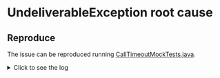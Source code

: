 # UndeliverableException root cause

## Reproduce
The issue can be reproduced running [CallTimeoutMockTests.java](CallTimeoutMockTests.java).
<details>
    <summary>Click to see the log</summary>
    
    io.reactivex.rxjava3.exceptions.UndeliverableException: The exception could not be delivered to the consumer because it has already canceled/disposed the flow or the exception has nowhere to go to begin with. Further reading: https://github.com/ReactiveX/RxJava/wiki/What's-different-in-2.0#error-handling | java.io.InterruptedIOException: timeout
        at io.reactivex.rxjava3.plugins.RxJavaPlugins.onError(RxJavaPlugins.java:372)
        at io.reactivex.rxjava3.internal.functions.Functions$ErrorConsumer.accept(Functions.java:711)
        at io.reactivex.rxjava3.internal.functions.Functions$ErrorConsumer.accept(Functions.java:708)
        at io.reactivex.rxjava3.internal.observers.BlockingMultiObserver.blockingConsume(BlockingMultiObserver.java:170)
        at io.reactivex.rxjava3.core.Single.blockingSubscribe(Single.java:3719)
        at io.reactivex.rxjava3.core.Single.blockingSubscribe(Single.java:3667)
        at com.azure.resourcemanager.repro.ioexception.test.undeliverable.CallTimeoutMockTests.test(CallTimeoutMockTests.java:138)
        at java.base/jdk.internal.reflect.NativeMethodAccessorImpl.invoke0(Native Method)
        at java.base/jdk.internal.reflect.NativeMethodAccessorImpl.invoke(NativeMethodAccessorImpl.java:77)
        at java.base/jdk.internal.reflect.DelegatingMethodAccessorImpl.invoke(DelegatingMethodAccessorImpl.java:43)
        at java.base/java.lang.reflect.Method.invoke(Method.java:568)
        at org.junit.platform.commons.util.ReflectionUtils.invokeMethod(ReflectionUtils.java:727)
        at org.junit.jupiter.engine.execution.MethodInvocation.proceed(MethodInvocation.java:60)
        at org.junit.jupiter.engine.execution.InvocationInterceptorChain$ValidatingInvocation.proceed(InvocationInterceptorChain.java:131)
        at org.junit.jupiter.engine.extension.TimeoutExtension.intercept(TimeoutExtension.java:156)
        at org.junit.jupiter.engine.extension.TimeoutExtension.interceptTestableMethod(TimeoutExtension.java:147)
        at org.junit.jupiter.engine.extension.TimeoutExtension.interceptTestMethod(TimeoutExtension.java:86)
        at org.junit.jupiter.engine.execution.InterceptingExecutableInvoker$ReflectiveInterceptorCall.lambda$ofVoidMethod$0(InterceptingExecutableInvoker.java:103)
        at org.junit.jupiter.engine.execution.InterceptingExecutableInvoker.lambda$invoke$0(InterceptingExecutableInvoker.java:93)
        at org.junit.jupiter.engine.execution.InvocationInterceptorChain$InterceptedInvocation.proceed(InvocationInterceptorChain.java:106)
        at org.junit.jupiter.engine.execution.InvocationInterceptorChain.proceed(InvocationInterceptorChain.java:64)
        at org.junit.jupiter.engine.execution.InvocationInterceptorChain.chainAndInvoke(InvocationInterceptorChain.java:45)
        at org.junit.jupiter.engine.execution.InvocationInterceptorChain.invoke(InvocationInterceptorChain.java:37)
        at org.junit.jupiter.engine.execution.InterceptingExecutableInvoker.invoke(InterceptingExecutableInvoker.java:92)
        at org.junit.jupiter.engine.execution.InterceptingExecutableInvoker.invoke(InterceptingExecutableInvoker.java:86)
        at org.junit.jupiter.engine.descriptor.TestMethodTestDescriptor.lambda$invokeTestMethod$7(TestMethodTestDescriptor.java:217)
        at org.junit.platform.engine.support.hierarchical.ThrowableCollector.execute(ThrowableCollector.java:73)
        at org.junit.jupiter.engine.descriptor.TestMethodTestDescriptor.invokeTestMethod(TestMethodTestDescriptor.java:213)
        at org.junit.jupiter.engine.descriptor.TestMethodTestDescriptor.execute(TestMethodTestDescriptor.java:138)
        at org.junit.jupiter.engine.descriptor.TestMethodTestDescriptor.execute(TestMethodTestDescriptor.java:68)
        at org.junit.platform.engine.support.hierarchical.NodeTestTask.lambda$executeRecursively$6(NodeTestTask.java:151)
        at org.junit.platform.engine.support.hierarchical.ThrowableCollector.execute(ThrowableCollector.java:73)
        at org.junit.platform.engine.support.hierarchical.NodeTestTask.lambda$executeRecursively$8(NodeTestTask.java:141)
        at org.junit.platform.engine.support.hierarchical.Node.around(Node.java:137)
        at org.junit.platform.engine.support.hierarchical.NodeTestTask.lambda$executeRecursively$9(NodeTestTask.java:139)
        at org.junit.platform.engine.support.hierarchical.ThrowableCollector.execute(ThrowableCollector.java:73)
        at org.junit.platform.engine.support.hierarchical.NodeTestTask.executeRecursively(NodeTestTask.java:138)
        at org.junit.platform.engine.support.hierarchical.NodeTestTask.execute(NodeTestTask.java:95)
        at java.base/java.util.ArrayList.forEach(ArrayList.java:1511)
        at org.junit.platform.engine.support.hierarchical.SameThreadHierarchicalTestExecutorService.invokeAll(SameThreadHierarchicalTestExecutorService.java:41)
        at org.junit.platform.engine.support.hierarchical.NodeTestTask.lambda$executeRecursively$6(NodeTestTask.java:155)
        at org.junit.platform.engine.support.hierarchical.ThrowableCollector.execute(ThrowableCollector.java:73)
        at org.junit.platform.engine.support.hierarchical.NodeTestTask.lambda$executeRecursively$8(NodeTestTask.java:141)
        at org.junit.platform.engine.support.hierarchical.Node.around(Node.java:137)
        at org.junit.platform.engine.support.hierarchical.NodeTestTask.lambda$executeRecursively$9(NodeTestTask.java:139)
        at org.junit.platform.engine.support.hierarchical.ThrowableCollector.execute(ThrowableCollector.java:73)
        at org.junit.platform.engine.support.hierarchical.NodeTestTask.executeRecursively(NodeTestTask.java:138)
        at org.junit.platform.engine.support.hierarchical.NodeTestTask.execute(NodeTestTask.java:95)
        at java.base/java.util.ArrayList.forEach(ArrayList.java:1511)
        at org.junit.platform.engine.support.hierarchical.SameThreadHierarchicalTestExecutorService.invokeAll(SameThreadHierarchicalTestExecutorService.java:41)
        at org.junit.platform.engine.support.hierarchical.NodeTestTask.lambda$executeRecursively$6(NodeTestTask.java:155)
        at org.junit.platform.engine.support.hierarchical.ThrowableCollector.execute(ThrowableCollector.java:73)
        at org.junit.platform.engine.support.hierarchical.NodeTestTask.lambda$executeRecursively$8(NodeTestTask.java:141)
        at org.junit.platform.engine.support.hierarchical.Node.around(Node.java:137)
        at org.junit.platform.engine.support.hierarchical.NodeTestTask.lambda$executeRecursively$9(NodeTestTask.java:139)
        at org.junit.platform.engine.support.hierarchical.ThrowableCollector.execute(ThrowableCollector.java:73)
        at org.junit.platform.engine.support.hierarchical.NodeTestTask.executeRecursively(NodeTestTask.java:138)
        at org.junit.platform.engine.support.hierarchical.NodeTestTask.execute(NodeTestTask.java:95)
        at org.junit.platform.engine.support.hierarchical.SameThreadHierarchicalTestExecutorService.submit(SameThreadHierarchicalTestExecutorService.java:35)
        at org.junit.platform.engine.support.hierarchical.HierarchicalTestExecutor.execute(HierarchicalTestExecutor.java:57)
        at org.junit.platform.engine.support.hierarchical.HierarchicalTestEngine.execute(HierarchicalTestEngine.java:54)
        at org.junit.platform.launcher.core.EngineExecutionOrchestrator.execute(EngineExecutionOrchestrator.java:147)
        at org.junit.platform.launcher.core.EngineExecutionOrchestrator.execute(EngineExecutionOrchestrator.java:127)
        at org.junit.platform.launcher.core.EngineExecutionOrchestrator.execute(EngineExecutionOrchestrator.java:90)
        at org.junit.platform.launcher.core.EngineExecutionOrchestrator.lambda$execute$0(EngineExecutionOrchestrator.java:55)
        at org.junit.platform.launcher.core.EngineExecutionOrchestrator.withInterceptedStreams(EngineExecutionOrchestrator.java:102)
        at org.junit.platform.launcher.core.EngineExecutionOrchestrator.execute(EngineExecutionOrchestrator.java:54)
        at org.junit.platform.launcher.core.DefaultLauncher.execute(DefaultLauncher.java:114)
        at org.junit.platform.launcher.core.DefaultLauncher.execute(DefaultLauncher.java:86)
        at org.junit.platform.launcher.core.DefaultLauncherSession$DelegatingLauncher.execute(DefaultLauncherSession.java:86)
        at org.junit.platform.launcher.core.SessionPerRequestLauncher.execute(SessionPerRequestLauncher.java:53)
        at com.intellij.junit5.JUnit5IdeaTestRunner.startRunnerWithArgs(JUnit5IdeaTestRunner.java:71)
        at com.intellij.rt.junit.IdeaTestRunner$Repeater.startRunnerWithArgs(IdeaTestRunner.java:33)
        at com.intellij.rt.junit.JUnitStarter.prepareStreamsAndStart(JUnitStarter.java:221)
        at com.intellij.rt.junit.JUnitStarter.main(JUnitStarter.java:54)
    Caused by: java.io.InterruptedIOException: timeout
        at okhttp3.internal.connection.RealCall.timeoutExit(RealCall.kt:398)
        at okhttp3.internal.connection.RealCall.callDone(RealCall.kt:360)
        at okhttp3.internal.connection.RealCall.noMoreExchanges$okhttp(RealCall.kt:325)
        at okhttp3.internal.connection.RealCall.getResponseWithInterceptorChain$okhttp(RealCall.kt:209)
        at okhttp3.internal.connection.RealCall$AsyncCall.run(RealCall.kt:517)
        at java.base/java.util.concurrent.ThreadPoolExecutor.runWorker(ThreadPoolExecutor.java:1136)
        at java.base/java.util.concurrent.ThreadPoolExecutor$Worker.run(ThreadPoolExecutor.java:635)
        at java.base/java.lang.Thread.run(Thread.java:833)
        Suppressed: java.io.InterruptedIOException: timeout
            ... 8 more
        Caused by: java.net.SocketException: Socket closed
            at java.base/sun.nio.ch.NioSocketImpl.endRead(NioSocketImpl.java:248)
            at java.base/sun.nio.ch.NioSocketImpl.implRead(NioSocketImpl.java:327)
            at java.base/sun.nio.ch.NioSocketImpl.read(NioSocketImpl.java:350)
            at java.base/sun.nio.ch.NioSocketImpl$1.read(NioSocketImpl.java:803)
            at java.base/java.net.Socket$SocketInputStream.read(Socket.java:966)
            at java.base/sun.security.ssl.SSLSocketInputRecord.read(SSLSocketInputRecord.java:478)
            at java.base/sun.security.ssl.SSLSocketInputRecord.readHeader(SSLSocketInputRecord.java:472)
            at java.base/sun.security.ssl.SSLSocketInputRecord.bytesInCompletePacket(SSLSocketInputRecord.java:70)
            at java.base/sun.security.ssl.SSLSocketImpl.readApplicationRecord(SSLSocketImpl.java:1455)
            at java.base/sun.security.ssl.SSLSocketImpl$AppInputStream.read(SSLSocketImpl.java:1059)
            at okio.InputStreamSource.read(JvmOkio.kt:94)
            at okio.AsyncTimeout$source$1.read(AsyncTimeout.kt:125)
            at okio.RealBufferedSource.indexOf(RealBufferedSource.kt:427)
            at okio.RealBufferedSource.readUtf8LineStrict(RealBufferedSource.kt:320)
            at okhttp3.internal.http1.HeadersReader.readLine(HeadersReader.kt:29)
            at okhttp3.internal.http1.Http1ExchangeCodec.readResponseHeaders(Http1ExchangeCodec.kt:178)
            at okhttp3.internal.connection.Exchange.readResponseHeaders(Exchange.kt:106)
            at okhttp3.internal.http.CallServerInterceptor.intercept(CallServerInterceptor.kt:79)
            at okhttp3.internal.http.RealInterceptorChain.proceed(RealInterceptorChain.kt:109)
            at com.azure.resourcemanager.repro.ioexception.test.undeliverable.CallTimeoutMockTests.lambda$test$0(CallTimeoutMockTests.java:104)
            at okhttp3.internal.http.RealInterceptorChain.proceed(RealInterceptorChain.kt:109)
            at okhttp3.internal.connection.ConnectInterceptor.intercept(ConnectInterceptor.kt:34)
            at okhttp3.internal.http.RealInterceptorChain.proceed(RealInterceptorChain.kt:109)
            at okhttp3.internal.cache.CacheInterceptor.intercept(CacheInterceptor.kt:95)
            at okhttp3.internal.http.RealInterceptorChain.proceed(RealInterceptorChain.kt:109)
            at okhttp3.internal.http.BridgeInterceptor.intercept(BridgeInterceptor.kt:83)
            at okhttp3.internal.http.RealInterceptorChain.proceed(RealInterceptorChain.kt:109)
            at okhttp3.internal.http.RetryAndFollowUpInterceptor.intercept(RetryAndFollowUpInterceptor.kt:76)
            at okhttp3.internal.http.RealInterceptorChain.proceed(RealInterceptorChain.kt:109)
            at okhttp3.internal.connection.RealCall.getResponseWithInterceptorChain$okhttp(RealCall.kt:201)
            ... 4 more
        Suppressed: java.io.InterruptedIOException: timeout
            ... 8 more
        Caused by: java.net.SocketException: Socket closed
            at java.base/sun.nio.ch.NioSocketImpl.endRead(NioSocketImpl.java:248)
            at java.base/sun.nio.ch.NioSocketImpl.implRead(NioSocketImpl.java:327)
            at java.base/sun.nio.ch.NioSocketImpl.read(NioSocketImpl.java:350)
            at java.base/sun.nio.ch.NioSocketImpl$1.read(NioSocketImpl.java:803)
            at java.base/java.net.Socket$SocketInputStream.read(Socket.java:966)
            at java.base/sun.security.ssl.SSLSocketInputRecord.read(SSLSocketInputRecord.java:478)
            at java.base/sun.security.ssl.SSLSocketInputRecord.readHeader(SSLSocketInputRecord.java:472)
            at java.base/sun.security.ssl.SSLSocketInputRecord.bytesInCompletePacket(SSLSocketInputRecord.java:70)
            at java.base/sun.security.ssl.SSLSocketImpl.readApplicationRecord(SSLSocketImpl.java:1455)
            at java.base/sun.security.ssl.SSLSocketImpl$AppInputStream.read(SSLSocketImpl.java:1059)
            at okio.InputStreamSource.read(JvmOkio.kt:94)
            at okio.AsyncTimeout$source$1.read(AsyncTimeout.kt:125)
            at okio.RealBufferedSource.indexOf(RealBufferedSource.kt:427)
            at okio.RealBufferedSource.readUtf8LineStrict(RealBufferedSource.kt:320)
            at okhttp3.internal.http1.HeadersReader.readLine(HeadersReader.kt:29)
            at okhttp3.internal.http1.Http1ExchangeCodec.readResponseHeaders(Http1ExchangeCodec.kt:178)
            at okhttp3.internal.connection.Exchange.readResponseHeaders(Exchange.kt:106)
            at okhttp3.internal.http.CallServerInterceptor.intercept(CallServerInterceptor.kt:79)
            at okhttp3.internal.http.RealInterceptorChain.proceed(RealInterceptorChain.kt:109)
            at com.azure.resourcemanager.repro.ioexception.test.undeliverable.CallTimeoutMockTests.lambda$test$0(CallTimeoutMockTests.java:104)
            at okhttp3.internal.http.RealInterceptorChain.proceed(RealInterceptorChain.kt:109)
            at okhttp3.internal.connection.ConnectInterceptor.intercept(ConnectInterceptor.kt:34)
            at okhttp3.internal.http.RealInterceptorChain.proceed(RealInterceptorChain.kt:109)
            at okhttp3.internal.cache.CacheInterceptor.intercept(CacheInterceptor.kt:95)
            at okhttp3.internal.http.RealInterceptorChain.proceed(RealInterceptorChain.kt:109)
            at okhttp3.internal.http.BridgeInterceptor.intercept(BridgeInterceptor.kt:83)
            at okhttp3.internal.http.RealInterceptorChain.proceed(RealInterceptorChain.kt:109)
            at okhttp3.internal.http.RetryAndFollowUpInterceptor.intercept(RetryAndFollowUpInterceptor.kt:76)
            at okhttp3.internal.http.RealInterceptorChain.proceed(RealInterceptorChain.kt:109)
            at okhttp3.internal.connection.RealCall.getResponseWithInterceptorChain$okhttp(RealCall.kt:201)
            ... 4 more
        Suppressed: java.io.InterruptedIOException: timeout
            ... 8 more
        Caused by: java.io.IOException: Canceled
            at okhttp3.internal.http.RetryAndFollowUpInterceptor.intercept(RetryAndFollowUpInterceptor.kt:72)
            at okhttp3.internal.http.RealInterceptorChain.proceed(RealInterceptorChain.kt:109)
            at okhttp3.internal.connection.RealCall.getResponseWithInterceptorChain$okhttp(RealCall.kt:201)
            ... 4 more
    Caused by: java.io.IOException: Canceled
        at okhttp3.internal.http.RetryAndFollowUpInterceptor.intercept(RetryAndFollowUpInterceptor.kt:72)
        at okhttp3.internal.http.RealInterceptorChain.proceed(RealInterceptorChain.kt:109)
        at okhttp3.internal.connection.RealCall.getResponseWithInterceptorChain$okhttp(RealCall.kt:201)
        ... 4 more

</details>
